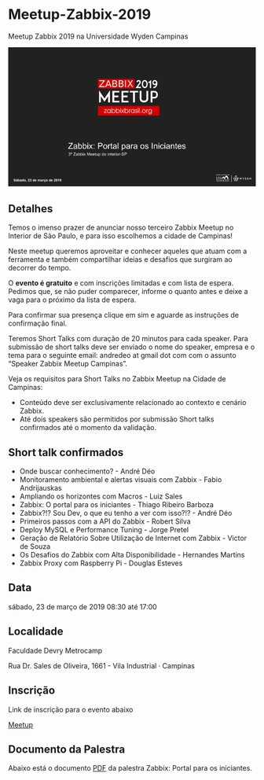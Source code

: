 # Meetup-Zabbix-2019
Meetup Zabbix 2019 na Universidade Wyden Campinas

![alt text](palestra%20zabbix%20-%20iniciantes.png)

## Detalhes

Temos o imenso prazer de anunciar nosso terceiro Zabbix Meetup no Interior de São Paulo, e para isso escolhemos a cidade de Campinas!

Neste meetup queremos aproveitar e conhecer aqueles que atuam com a ferramenta e também compartilhar ideias e desafios que surgiram ao decorrer do tempo.

O **evento é gratuito** e com inscrições limitadas e com lista de espera. Pedimos que, se não puder comparecer, informe o quanto antes e deixe a vaga para o próximo da lista de espera.

Para confirmar sua presença clique em sim e aguarde as instruções de confirmação final.

Teremos Short Talks com duração de 20 minutos para cada speaker. Para submissão de short talks deve ser enviado o nome do speaker, empresa e o tema para o seguinte email: andredeo at gmail dot com com o assunto “Speaker Zabbix Meetup Campinas”.

Veja os requisitos para Short Talks no Zabbix Meetup na Cidade de Campinas:

- Conteúdo deve ser exclusivamente relacionado ao contexto e cenário Zabbix.
- Até dois speakers são permitidos por submissão Short talks confirmados até o momento da validação.

## Short talk confirmados

- Onde buscar conhecimento? - André Déo
- Monitoramento ambiental e alertas visuais com Zabbix - Fabio Andrijauskas
- Ampliando os horizontes com Macros - Luiz Sales
- Zabbix: O portal para os iniciantes - Thiago Ribeiro Barboza
- Zabbix?!? Sou Dev, o que eu tenho a ver com isso?!? - André Déo
- Primeiros passos com a API do Zabbix - Robert Silva
- Deploy MySQL e Performance Tuning - Jorge Pretel
- Geração de Relatório Sobre Utilização de Internet com Zabbix - Victor de Souza
- Os Desafios do Zabbix com Alta Disponibilidade - Hernandes Martins
- Zabbix Proxy com Raspberry Pi - Douglas Esteves


## Data

sábado, 23 de março de 2019
08:30 até 17:00

## Localidade

Faculdade Devry Metrocamp

Rua Dr. Sales de Oliveira, 1661 - Vila Industrial · Campinas

## Inscrição

Link de inscrição para o evento abaixo

[Meetup](https://www.meetup.com/pt-BR/Zabbix-Meetup-Brasil/events/258493283/)


## Documento da Palestra

Abaixo está o documento [PDF](Apresentação%20Zabbix_%20Portal%20para%20os%20Iniciantes.pdf) da palestra Zabbix: Portal para os iniciantes.
